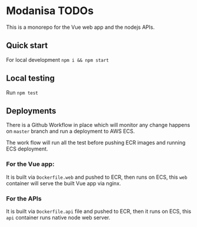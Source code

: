 # Modanisa TODOs

This is a monorepo for the Vue web app and the nodejs APIs.

## Quick start
For local development `npm i && npm start`

## Local testing

Run `npm test`

## Deployments

There is a Github Workflow in place which will monitor any change happens on `master` branch and run a deployment to AWS ECS.

The work flow will run all the test before pushing ECR images and running ECS deployment.

### For the Vue app:

It is built via `Dockerfile.web` and pushed to ECR, then runs on ECS, this `web` container will serve the built Vue app via nginx.

### For the APIs

It is built via `Dockerfile.api` file and pushed to ECR, then it runs on ECS, this `api` container runs native node web server.

